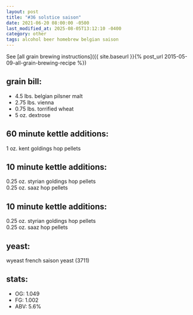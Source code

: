 ```yaml
---
layout: post
title: "#36 solstice saison"
date: 2021-06-20 08:00:00 -0500
last_modified_at: 2025-08-05T13:12:10 -0400
category: other
tags: alcohol beer homebrew belgian saison
---
```

See [all grain brewing instructions]({{ site.baseurl }}{% post_url 2015-05-09-all-grain-brewing-recipe %})

## grain bill:

* 4.5 lbs. belgian pilsner malt
* 2.75 lbs. vienna
* 0.75 lbs. torrified wheat
* 5 oz. dextrose

## 60 minute kettle additions:

1 oz. kent goldings hop pellets

## 10 minute kettle additions:

0.25 oz. styrian goldings hop pellets  
0.25 oz. saaz hop pellets

## 10 minute kettle additions:

0.25 oz. styrian goldings hop pellets  
0.25 oz. saaz hop pellets

## yeast:

wyeast french saison yeast (3711)

## stats:
* OG: 1.049
* FG: 1.002
* ABV: 5.6%
